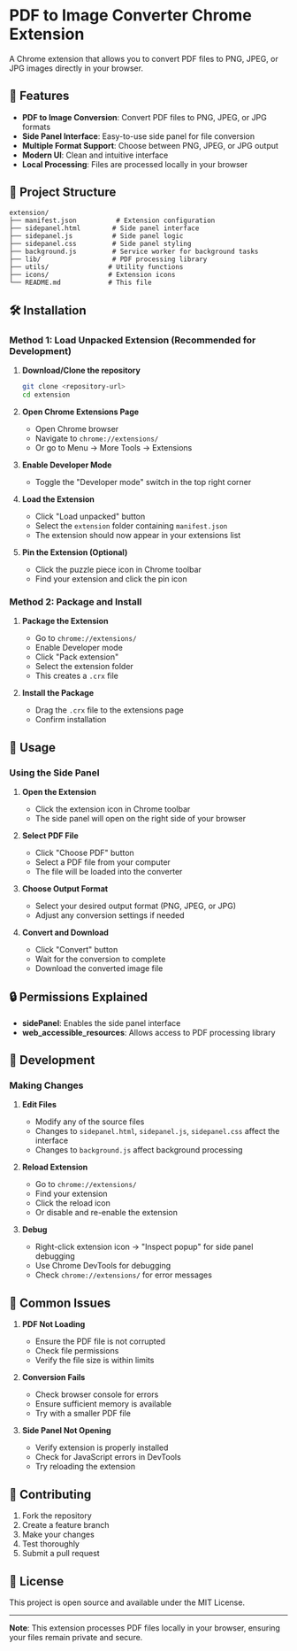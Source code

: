 # PDF to Image Converter Chrome Extension

A Chrome extension that allows you to convert PDF files to PNG, JPEG, or JPG images directly in your browser.

## 🚀 Features

- **PDF to Image Conversion**: Convert PDF files to PNG, JPEG, or JPG formats
- **Side Panel Interface**: Easy-to-use side panel for file conversion
- **Multiple Format Support**: Choose between PNG, JPEG, or JPG output
- **Modern UI**: Clean and intuitive interface
- **Local Processing**: Files are processed locally in your browser

## 📁 Project Structure

```
extension/
├── manifest.json          # Extension configuration
├── sidepanel.html        # Side panel interface
├── sidepanel.js          # Side panel logic
├── sidepanel.css         # Side panel styling
├── background.js         # Service worker for background tasks
├── lib/                  # PDF processing library
├── utils/               # Utility functions
├── icons/               # Extension icons
└── README.md            # This file
```

## 🛠️ Installation

### Method 1: Load Unpacked Extension (Recommended for Development)

1. **Download/Clone the repository**

   ```bash
   git clone <repository-url>
   cd extension
   ```

2. **Open Chrome Extensions Page**

   - Open Chrome browser
   - Navigate to `chrome://extensions/`
   - Or go to Menu → More Tools → Extensions

3. **Enable Developer Mode**

   - Toggle the "Developer mode" switch in the top right corner

4. **Load the Extension**

   - Click "Load unpacked" button
   - Select the `extension` folder containing `manifest.json`
   - The extension should now appear in your extensions list

5. **Pin the Extension (Optional)**
   - Click the puzzle piece icon in Chrome toolbar
   - Find your extension and click the pin icon

### Method 2: Package and Install

1. **Package the Extension**

   - Go to `chrome://extensions/`
   - Enable Developer mode
   - Click "Pack extension"
   - Select the extension folder
   - This creates a `.crx` file

2. **Install the Package**
   - Drag the `.crx` file to the extensions page
   - Confirm installation

## 🎯 Usage

### Using the Side Panel

1. **Open the Extension**

   - Click the extension icon in Chrome toolbar
   - The side panel will open on the right side of your browser

2. **Select PDF File**

   - Click "Choose PDF" button
   - Select a PDF file from your computer
   - The file will be loaded into the converter

3. **Choose Output Format**

   - Select your desired output format (PNG, JPEG, or JPG)
   - Adjust any conversion settings if needed

4. **Convert and Download**

   - Click "Convert" button
   - Wait for the conversion to complete
   - Download the converted image file

## 🔒 Permissions Explained

- **sidePanel**: Enables the side panel interface
- **web_accessible_resources**: Allows access to PDF processing library

## 🚀 Development

### Making Changes

1. **Edit Files**

   - Modify any of the source files
   - Changes to `sidepanel.html`, `sidepanel.js`, `sidepanel.css` affect the interface
   - Changes to `background.js` affect background processing

2. **Reload Extension**

   - Go to `chrome://extensions/`
   - Find your extension
   - Click the reload icon
   - Or disable and re-enable the extension

3. **Debug**
   - Right-click extension icon → "Inspect popup" for side panel debugging
   - Use Chrome DevTools for debugging
   - Check `chrome://extensions/` for error messages

## 📝 Common Issues

1. **PDF Not Loading**

   - Ensure the PDF file is not corrupted
   - Check file permissions
   - Verify the file size is within limits

2. **Conversion Fails**

   - Check browser console for errors
   - Ensure sufficient memory is available
   - Try with a smaller PDF file

3. **Side Panel Not Opening**
   - Verify extension is properly installed
   - Check for JavaScript errors in DevTools
   - Try reloading the extension

## 🤝 Contributing

1. Fork the repository
2. Create a feature branch
3. Make your changes
4. Test thoroughly
5. Submit a pull request

## 📄 License

This project is open source and available under the MIT License.

---

**Note**: This extension processes PDF files locally in your browser, ensuring your files remain private and secure.

